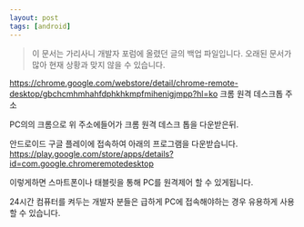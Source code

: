 ```yaml
---
layout: post
tags: [android]
---
```


> 이 문서는 가리사니 개발자 포럼에 올렸던 글의 백업 파일입니다.
오래된 문서가 많아 현재 상황과 맞지 않을 수 있습니다.


https://chrome.google.com/webstore/detail/chrome-remote-desktop/gbchcmhmhahfdphkhkmpfmihenigjmpp?hl=ko
크롬 원격 데스크톱 주소

PC의의 크롬으로 위 주소에들어가 크롬 원격 데스크 톱을 다운받은뒤.

안드로이드 구글 플레이에 접속하여 아래의 프로그램을 다운받습니다.
https://play.google.com/store/apps/details?id=com.google.chromeremotedesktop

이렇게하면 스마트폰이나 태블릿을 통해 PC를 원격제어 할 수 있게됩니다.

24시간 컴퓨터를 켜두는 개발자 분들은 급하게 PC에 접속해야하는 경우 유용하게 사용할 수 있습니다. 